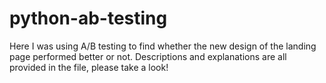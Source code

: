 # python-ab-testing

Here I was using A/B testing to find whether the new design of the landing page performed better or not. Descriptions and explanations are all provided in the file, please take a look!
